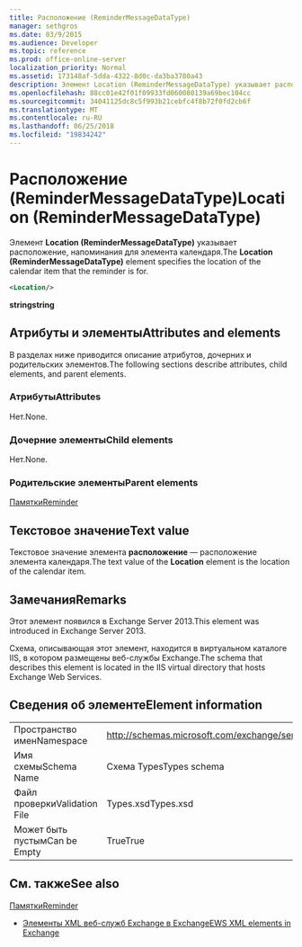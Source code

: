 ```yaml
---
title: Расположение (ReminderMessageDataType)
manager: sethgros
ms.date: 03/9/2015
ms.audience: Developer
ms.topic: reference
ms.prod: office-online-server
localization_priority: Normal
ms.assetid: 173148af-5dda-4322-8d0c-da3ba3780a43
description: Элемент Location (ReminderMessageDataType) указывает расположение, напоминания для элемента календаря.
ms.openlocfilehash: 88cc01e42f01f09933fd060080139a69bec104cc
ms.sourcegitcommit: 34041125dc8c5f993b21cebfc4f8b72f0fd2cb6f
ms.translationtype: MT
ms.contentlocale: ru-RU
ms.lasthandoff: 06/25/2018
ms.locfileid: "19834242"
---
```

# <a name="location-remindermessagedatatype"></a><span data-ttu-id="0997f-103">Расположение (ReminderMessageDataType)</span><span class="sxs-lookup"><span data-stu-id="0997f-103">Location (ReminderMessageDataType)</span></span>

<span data-ttu-id="0997f-104">Элемент **Location (ReminderMessageDataType)** указывает расположение, напоминания для элемента календаря.</span><span class="sxs-lookup"><span data-stu-id="0997f-104">The **Location (ReminderMessageDataType)** element specifies the location of the calendar item that the reminder is for.</span></span> 
  
```xml
<Location/>
```

 <span data-ttu-id="0997f-105">**string**</span><span class="sxs-lookup"><span data-stu-id="0997f-105">**string**</span></span>
## <a name="attributes-and-elements"></a><span data-ttu-id="0997f-106">Атрибуты и элементы</span><span class="sxs-lookup"><span data-stu-id="0997f-106">Attributes and elements</span></span>

<span data-ttu-id="0997f-107">В разделах ниже приводится описание атрибутов, дочерних и родительских элементов.</span><span class="sxs-lookup"><span data-stu-id="0997f-107">The following sections describe attributes, child elements, and parent elements.</span></span>
  
### <a name="attributes"></a><span data-ttu-id="0997f-108">Атрибуты</span><span class="sxs-lookup"><span data-stu-id="0997f-108">Attributes</span></span>

<span data-ttu-id="0997f-109">Нет.</span><span class="sxs-lookup"><span data-stu-id="0997f-109">None.</span></span>
  
### <a name="child-elements"></a><span data-ttu-id="0997f-110">Дочерние элементы</span><span class="sxs-lookup"><span data-stu-id="0997f-110">Child elements</span></span>

<span data-ttu-id="0997f-111">Нет.</span><span class="sxs-lookup"><span data-stu-id="0997f-111">None.</span></span>
  
### <a name="parent-elements"></a><span data-ttu-id="0997f-112">Родительские элементы</span><span class="sxs-lookup"><span data-stu-id="0997f-112">Parent elements</span></span>

[<span data-ttu-id="0997f-113">Памятки</span><span class="sxs-lookup"><span data-stu-id="0997f-113">Reminder</span></span>](reminder.md)
  
## <a name="text-value"></a><span data-ttu-id="0997f-114">Текстовое значение</span><span class="sxs-lookup"><span data-stu-id="0997f-114">Text value</span></span>

<span data-ttu-id="0997f-115">Текстовое значение элемента **расположение** — расположение элемента календаря.</span><span class="sxs-lookup"><span data-stu-id="0997f-115">The text value of the **Location** element is the location of the calendar item.</span></span> 
  
## <a name="remarks"></a><span data-ttu-id="0997f-116">Замечания</span><span class="sxs-lookup"><span data-stu-id="0997f-116">Remarks</span></span>

<span data-ttu-id="0997f-117">Этот элемент появился в Exchange Server 2013.</span><span class="sxs-lookup"><span data-stu-id="0997f-117">This element was introduced in Exchange Server 2013.</span></span>
  
<span data-ttu-id="0997f-118">Схема, описывающая этот элемент, находится в виртуальном каталоге IIS, в котором размещены веб-службы Exchange.</span><span class="sxs-lookup"><span data-stu-id="0997f-118">The schema that describes this element is located in the IIS virtual directory that hosts Exchange Web Services.</span></span>
  
## <a name="element-information"></a><span data-ttu-id="0997f-119">Сведения об элементе</span><span class="sxs-lookup"><span data-stu-id="0997f-119">Element information</span></span>

|||
|:-----|:-----|
|<span data-ttu-id="0997f-120">Пространство имен</span><span class="sxs-lookup"><span data-stu-id="0997f-120">Namespace</span></span>  <br/> |http://schemas.microsoft.com/exchange/services/2006/types  <br/> |
|<span data-ttu-id="0997f-121">Имя схемы</span><span class="sxs-lookup"><span data-stu-id="0997f-121">Schema Name</span></span>  <br/> |<span data-ttu-id="0997f-122">Схема Types</span><span class="sxs-lookup"><span data-stu-id="0997f-122">Types schema</span></span>  <br/> |
|<span data-ttu-id="0997f-123">Файл проверки</span><span class="sxs-lookup"><span data-stu-id="0997f-123">Validation File</span></span>  <br/> |<span data-ttu-id="0997f-124">Types.xsd</span><span class="sxs-lookup"><span data-stu-id="0997f-124">Types.xsd</span></span>  <br/> |
|<span data-ttu-id="0997f-125">Может быть пустым</span><span class="sxs-lookup"><span data-stu-id="0997f-125">Can be Empty</span></span>  <br/> |<span data-ttu-id="0997f-126">True</span><span class="sxs-lookup"><span data-stu-id="0997f-126">True</span></span>  <br/> |
   
## <a name="see-also"></a><span data-ttu-id="0997f-127">См. также</span><span class="sxs-lookup"><span data-stu-id="0997f-127">See also</span></span>



[<span data-ttu-id="0997f-128">Памятки</span><span class="sxs-lookup"><span data-stu-id="0997f-128">Reminder</span></span>](reminder.md)


- [<span data-ttu-id="0997f-129">Элементы XML веб-служб Exchange в Exchange</span><span class="sxs-lookup"><span data-stu-id="0997f-129">EWS XML elements in Exchange</span></span>](ews-xml-elements-in-exchange.md)

